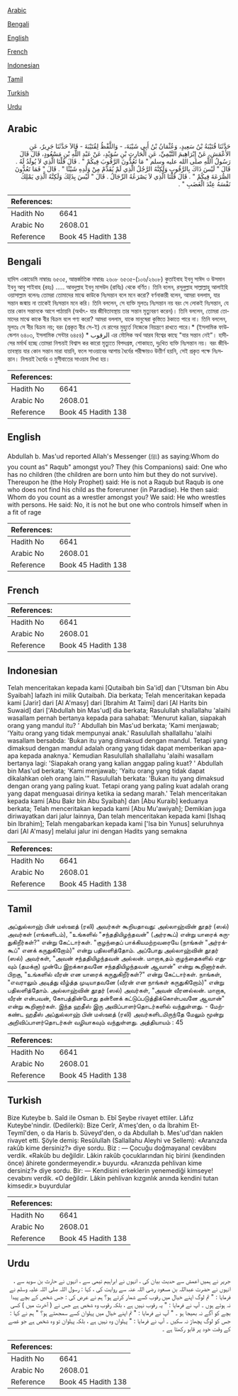 [Arabic](#arabic)

[Bengali](#bengali)

[English](#english)

[French](#french)

[Indonesian](#indonesian)

[Tamil](#tamil)

[Turkish](#turkish)

[Urdu](#urdu)

## Arabic


<div dir="rtl" lang="ar" style={{fontSize:'larger',backgroundColor:'#f8f9fa',padding:20}}>
حَدَّثَنَا قُتَيْبَةُ بْنُ سَعِيدٍ، وَعُثْمَانُ بْنُ أَبِي شَيْبَةَ، - وَاللَّفْظُ لِقُتَيْبَةَ - قَالاَ حَدَّثَنَا جَرِيرٌ، عَنِ الأَعْمَشِ، عَنْ إِبْرَاهِيمَ التَّيْمِيِّ، عَنِ الْحَارِثِ بْنِ سُوَيْدٍ، عَنْ عَبْدِ اللَّهِ بْنِ مَسْعُودٍ، قَالَ قَالَ رَسُولُ اللَّهِ صلى الله عليه وسلم ‏"‏ مَا تَعُدُّونَ الرَّقُوبَ فِيكُمْ ‏"‏ ‏.‏ قَالَ قُلْنَا الَّذِي لاَ يُولَدُ لَهُ ‏.‏ قَالَ ‏"‏ لَيْسَ ذَاكَ بِالرَّقُوبِ وَلَكِنَّهُ الرَّجُلُ الَّذِي لَمْ يُقَدِّمْ مِنْ وَلَدِهِ شَيْئًا ‏"‏ ‏.‏ قَالَ ‏"‏ فَمَا تَعُدُّونَ الصُّرَعَةَ فِيكُمْ ‏"‏ ‏.‏ قَالَ قُلْنَا الَّذِي لاَ يَصْرَعُهُ الرِّجَالُ ‏.‏ قَالَ ‏"‏ لَيْسَ بِذَلِكَ وَلَكِنَّهُ الَّذِي يَمْلِكُ نَفْسَهُ عِنْدَ الْغَضَبِ ‏"‏ ‏.‏
</div>
<div style={{backgroundColor:'#f8f9fa',padding:20, marginBottom: 10}}><table> <thead> <tr> <th>References:</th> <th></th> </tr> </thead> <tbody><tr><td>Hadith No</td><td>6641</td></tr><tr><td>Arabic No</td><td>2608.01</td></tr><tr><td>Reference</td><td>Book 45 Hadith 138</td></tr></tbody></table></div>

## Bengali


<div dir="ltr" lang="bn" style={{fontSize:'larger',backgroundColor:'#f8f9fa',padding:20}}>
হাদিস একাডেমি নাম্বারঃ ৬৫৩৫, আন্তর্জাতিক নাম্বারঃ ২৬০৮ ৬৫৩৫-(১০৬/২৬০৮) কুতাইবাহ ইবনু সাঈদ ও উসমান ইবনু আবু শাইবাহ (রহঃ) ..... আবদুল্লাহ ইবনু মাসউদ (রাযিঃ) থেকে বর্ণিত। তিনি বলেন, রসূলুল্লাহ সাল্লাল্লাহু আলাইহি ওয়াসাল্লাম বলেনঃ তোমরা তোমাদের মাঝে কাউকে নিঃসন্তান বলে মনে করো? বর্ণনাকারী বলেন, আমরা বললাম, যার সন্তান জন্মায় না তাকেই নিঃসন্তান মনে করি। তিনি বললেন, সে ব্যক্তি মূলতঃ নিঃসন্তান নয় বরং সে লোকই নিঃসন্তান, যে তার কোন সন্তানকে আগে পাঠায়নি (অর্থাৎ- যার জীবিতাবস্থায় তার সন্তান মৃত্যুবরণ করেন)। তিনি বললেন, তোমরা তোমাদের মাঝে কাকে বীর বিক্রম বলে গণ্য করো? আমরা বললাম, যাকে মানুষেরা কুস্তিতে ঠকাতে পারে না। তিনি বললেন, মূলতঃ সে বীর বিক্রম নয়; বরং (প্রকৃত বীর সে-ই) যে রাগের মুহুর্তে নিজেকে নিয়ন্ত্রণে রাখতে পারে।* (ইসলামিক ফাউন্ডেশন ৬৪০৩, ইসলামিক সেন্টার ৬৪৫৪) * الرقوب এর মৌলিক অর্থ আরব বিশ্বের কাছে "যার সন্তান নেই”। হাদীসের মর্মার্থ হচ্ছে তোমরা নিশ্চয়ই বিশ্বাস কর কারো মৃত্যুতে বিপদগ্ৰস্ত, শোকাহত, দুঃখিত ব্যক্তি নিঃসন্তান নয়। বরং জীবিতাবস্থায় যার কোন সন্তান মারা যায়নি, ফলে সাওয়াবের আশায় ধৈর্যের পরীক্ষায়ও উত্তীর্ণ হয়নি, সেই প্রকৃত পক্ষে নিঃসন্তান। নিশ্চয়ই ধৈর্যের ও মুসীবাতের সাওয়াব লিখা হয়।
</div>
<div style={{backgroundColor:'#f8f9fa',padding:20, marginBottom: 10}}><table> <thead> <tr> <th>References:</th> <th></th> </tr> </thead> <tbody><tr><td>Hadith No</td><td>6641</td></tr><tr><td>Arabic No</td><td>2608.01</td></tr><tr><td>Reference</td><td>Book 45 Hadith 138</td></tr></tbody></table></div>

## English


<div dir="ltr" lang="en" style={{fontSize:'larger',backgroundColor:'#f8f9fa',padding:20}}>
Abdullah b. Mas'ud reported Allah's Messenger (ﷺ) as saying:Whom do you count as" Raqub" amongst you? They (his Companions) said: One who has no children (the children are born unto him but they do not survive). Thereupon he (the Holy Prophet) said: He is not a Raqub but Raqub is one who does not find his child as the forerunner (in Paradise). He then said: Whom do you count as a wrestler amongst you? We said: He who wrestles with persons. He said: No, it is not he but one who controls himself when in a fit of rage
</div>
<div style={{backgroundColor:'#f8f9fa',padding:20, marginBottom: 10}}><table> <thead> <tr> <th>References:</th> <th></th> </tr> </thead> <tbody><tr><td>Hadith No</td><td>6641</td></tr><tr><td>Arabic No</td><td>2608.01</td></tr><tr><td>Reference</td><td>Book 45 Hadith 138</td></tr></tbody></table></div>

## French


<div dir="ltr" lang="fr" style={{fontSize:'larger',backgroundColor:'#f8f9fa',padding:20}}>

</div>
<div style={{backgroundColor:'#f8f9fa',padding:20, marginBottom: 10}}><table> <thead> <tr> <th>References:</th> <th></th> </tr> </thead> <tbody><tr><td>Hadith No</td><td>6641</td></tr><tr><td>Arabic No</td><td>2608.01</td></tr><tr><td>Reference</td><td>Book 45 Hadith 138</td></tr></tbody></table></div>

## Indonesian


<div dir="ltr" lang="id" style={{fontSize:'larger',backgroundColor:'#f8f9fa',padding:20}}>
Telah menceritakan kepada kami [Qutaibah bin Sa'id] dan ['Utsman bin Abu Syaibah] lafazh ini milik Qutaibah. Dia berkata; Telah menceritakan kepada kami [Jarir] dari [Al A'masy] dari [Ibrahim At Taimi] dari [Al Harits bin Suwaid] dari ['Abdullah bin Mas'ud] dia berkata; Rasulullah shallallahu 'alaihi wasallam pernah bertanya kepada para sahabat: 'Menurut kalian, siapakah orang yang mandul itu? ' Abdullah bin Mas'ud berkata; 'Kami menjawab; 'Yaitu orang yang tidak mempunyai anak.' Rasulullah shallallahu 'alaihi wasallam bersabda: 'Bukan itu yang dimaksud dengan mandul. Tetapi yang dimaksud dengan mandul adalah orang yang tidak dapat memberikan apa-apa kepada anaknya.' Kemudian Rasulullah shallallahu 'alaihi wasallam bertanya lagi: 'Siapakah orang yang kalian anggap paling kuat? ' Abdullah bin Mas'ud berkata; 'Kami menjawab; 'Yaitu orang yang tidak dapat dikalahkan oleh orang lain.'" RasululIah berkata: 'Bukan itu yang dimaksud dengan orang yang paling kuat. Tetapi orang yang paling kuat adalah orang yang dapat menguasai dirinya ketika ia sedang marah.' Telah menceritakan kepada kami [Abu Bakr bin Abu Syaibah] dan [Abu Kuraib] keduanya berkata; Telah menceritakan kepada kami [Abu Mu'awiyah]; Demikian juga diriwayatkan dari jalur lainnya, Dan telah menceritakan kepada kami [Ishaq bin Ibrahim]; Telah mengabarkan kepada kami ['Isa bin Yunus] seluruhnya dari [Al A'masy] melalui jalur ini dengan Hadits yang semakna
</div>
<div style={{backgroundColor:'#f8f9fa',padding:20, marginBottom: 10}}><table> <thead> <tr> <th>References:</th> <th></th> </tr> </thead> <tbody><tr><td>Hadith No</td><td>6641</td></tr><tr><td>Arabic No</td><td>2608.01</td></tr><tr><td>Reference</td><td>Book 45 Hadith 138</td></tr></tbody></table></div>

## Tamil


<div dir="ltr" lang="ta" style={{fontSize:'larger',backgroundColor:'#f8f9fa',padding:20}}>
அப்துல்லாஹ் பின் மஸ்ஊத் (ரலி) அவர்கள் கூறியதாவது: அல்லாஹ்வின் தூதர் (ஸல்) அவர்கள் (எங்களிடம்), "உங்களில் "சந்ததியிழந்தவன்" (அர்ரகூப்) என்று யாரைக் கருதுகிறீர்கள்?" என்று கேட்டார்கள். "குழந்தைப் பாக்கியமற்றவரையே (நாங்கள் "அர்ரக்கூப்" எனக் கருதுகிறோம்)" என்று பதிலளித்தோம். அப்போது அல்லாஹ்வின் தூதர் (ஸல்) அவர்கள், "அவன் சந்ததியிழந்தவன் அல்லன். மாறாக,தம் குழந்தைகளில் எதுவும் (தமக்கு) முன்பே இறக்காதவனே சந்ததியிழந்தவன் ஆவான்" என்று கூறினார்கள். பிறகு, "உங்களில் வீரன் என யாரைக் கருதுகிறீர்கள்?" என்று கேட்டார்கள். நாங்கள், "எவராலும் அடித்து வீழ்த்த முடியாதவனே (வீரன் என நாங்கள் கருதுகிறோம்)" என்று பதிலளித்தோம். அல்லாஹ்வின் தூதர் (ஸல்) அவர்கள், "அவன் வீரனல்லன். மாறாக, வீரன் என்பவன், கோபத்தின்போது தன்னைக் கட்டுப்படுத்திக்கொள்பவனே ஆவான்" என்று கூறினார்கள். இந்த ஹதீஸ் இரு அவிப்பாளர்தொடர்களில் வந்துள்ளது. - மேற்கண்ட ஹதீஸ் அப்துல்லாஹ் பின் மஸ்ஊத் (ரலி) அவர்களிடமிருந்தே மேலும் மூன்று அறிவிப்பாளர்தொடர்கள் வழியாகவும் வந்துள்ளது. அத்தியாயம் : 45
</div>
<div style={{backgroundColor:'#f8f9fa',padding:20, marginBottom: 10}}><table> <thead> <tr> <th>References:</th> <th></th> </tr> </thead> <tbody><tr><td>Hadith No</td><td>6641</td></tr><tr><td>Arabic No</td><td>2608.01</td></tr><tr><td>Reference</td><td>Book 45 Hadith 138</td></tr></tbody></table></div>

## Turkish


<div dir="ltr" lang="tr" style={{fontSize:'larger',backgroundColor:'#f8f9fa',padding:20}}>
Bize Kuteybe b. Saîd ile Osman b. Ebî Şeybe rivayet ettiler. Lâfız Kuteybe'nindir. (Dedilerki): Bize Cerîr, A'meş'den, o da İbrahim Et-Teymî'den, o da Haris b. Süveyd'den, o da Abdullah b. Mes'ud'dan naklen rivayet etti. Şöyle demiş: Resûlullah (Sallallahu Aleyhi ve Sellem): «Aranızda rakûb kime dersiniz?» diye sordu. Biz : — Çocuğu doğmayana! cevâbını verdik. «Rakûb bu değildir. Lâkin rakûb çocuklarından hiç birini (kendinden önce) âhirete gondermeyendir.» buyurdu. «Aranızda pehlivan kime dersiniz?» diye sordu. Bir: — Kendisini erkeklerin yenemediği kimseye! cevabını verdik. «O değildir. Lâkin pehlivan kızgınlık anında kendini tutan kimsedir.» buyurdular
</div>
<div style={{backgroundColor:'#f8f9fa',padding:20, marginBottom: 10}}><table> <thead> <tr> <th>References:</th> <th></th> </tr> </thead> <tbody><tr><td>Hadith No</td><td>6641</td></tr><tr><td>Arabic No</td><td>2608.01</td></tr><tr><td>Reference</td><td>Book 45 Hadith 138</td></tr></tbody></table></div>

## Urdu


<div dir="rtl" lang="ur" style={{fontSize:'larger',backgroundColor:'#f8f9fa',padding:20}}>
جریر نے ہمیں اعمش سے حدیث بیان کی ، انہوں نے ابراہیم تیمی سے ، انہوں نے حارث بن سوید سے ، انہوں نے حضرت عبداللہ بن مسعود رضی اللہ عنہ سے روایت کی ، کہا : رسول اللہ صلی اللہ علیہ وسلم نے فرمایا : " تم لوگ اپنے خیال میں رقوب کسے شمار کرتے ہو؟ ہم نے عرض کی : جس شخص کے بچے پیدا نہ ہوتے ہوں ۔ آپ نے فرمایا : " یہ رقوب نہیں ہے ، بلکہ رقوب وہ شخص ہے جس نے ( آخرت میں ) کسی بچے کو آگے نہ بھیجا ہو ۔ " آپ نے فرمایا : " تم اپنے خیال میں پہلوان کسے سمجھتے ہو؟ " ہم نے کہا : جس کو لوگ پچھاڑ نہ سکیں ۔ آپ نے فرمایا : " پہلوان وہ نہیں ہے ، بلکہ پہلوان تو وہ شخص ہے جو غصے کے وقت خود پر قابو رکھتا ہے ۔
</div>
<div style={{backgroundColor:'#f8f9fa',padding:20, marginBottom: 10}}><table> <thead> <tr> <th>References:</th> <th></th> </tr> </thead> <tbody><tr><td>Hadith No</td><td>6641</td></tr><tr><td>Arabic No</td><td>2608.01</td></tr><tr><td>Reference</td><td>Book 45 Hadith 138</td></tr></tbody></table></div>